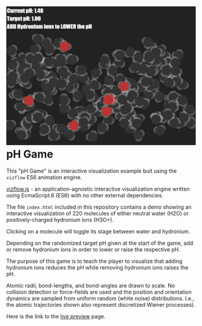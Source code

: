 # ![pH Game](thumbnail.png) pH Game

This "pH Game" is an interactive visualization example buit using the `vizflow` ES6 animation engine.

[vizflow.js](https://github.com/dannyko/vizflow.js) - an application-agnostic interactive visualization engine written using EcmaScript.6 (ES6) with no other external dependencies. 

The file `index.html` included in this repository contains a demo showing an interactive visualization of 220 molecules of either neutral water (H2O) or positively-charged hydronium ions (H3O+).

Clicking on a molecule will toggle its stage between water and hydronium.

Depending on the randomized target pH given at the start of the game, add or remove hydronium ions in order to lower or raise the respective pH.

The purpose of this game is to teach the player to visualize that adding hydronium ions reduces the pH while removing hydronium ions raises the pH.

Atomic radii, bond-lengths, and bond-angles are drawn to scale. No collision detection or force-fields are used and the position and orientation dynamics are sampled from uniform random (white noise) distributions. I.e., the atomic trajectories shown also represent discretized Wiener processes).

Here is the link to the [live preview](http://htmlpreview.github.io/?https://github.com/dannyko/vizflow/blob/master/examples/ph_game/index.html) page. 